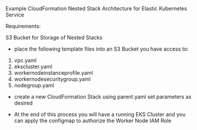 Example CloudFormation Nested Stack Architecture for Elastic Kubernetes Service

Requirements:

S3 Bucket for Storage of Nested Stacks
- place the following template files into an S3 Bucket you have access to:

1. vpc.yaml
2. ekscluster.yaml			
3. workernodeinstanceprofile.yaml
4. workernodesecuritygroup.yaml
5. nodegroup.yaml

- create a new CloudFormation Stack using parent.yaml
  set parameters as desired

- At the end of this process you will have a running EKS Cluster and you can apply the configmap to authorize the Worker Node IAM Role
